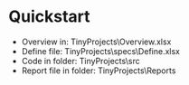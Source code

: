 ﻿# Quickstart
* Overview in: TinyProjects\Overview.xlsx
* Define file: TinyProjects\specs\Define.xlsx
* Code in folder: TinyProjects\src
* Report file in folder: TinyProjects\Reports

